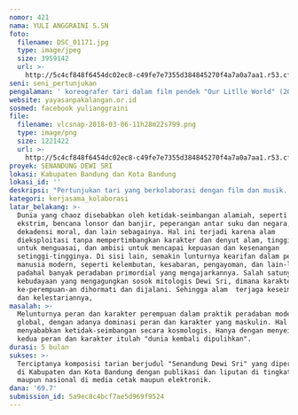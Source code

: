 ```yaml
---
nomor: 421
nama: YULI ANGGRAINI S.SN
foto:
  filename: DSC_01171.jpg
  type: image/jpeg
  size: 3959142
  url: >-
    http://5c4cf848f6454dc02ec8-c49fe7e7355d384845270f4a7a0a7aa1.r53.cf2.rackcdn.com/0add5475-2aa8-47bf-b095-b02ba9614d75/DSC_01171.jpg
seni: seni_pertunjukan
pengalaman: ' koreografer tari dalam film pendek "Our Litlle World" (2013),  tari "Kalangkang Gebyar" (2015),   tari Sabilulungan (2016), tari Sripohaci (2017)'
website: yayasanpakalangan.or.id
sosmed: facebook yulianggraini
file:
  filename: vlcsnap-2018-03-06-11h28m22s799.png
  type: image/png
  size: 1221422
  url: >-
    http://5c4cf848f6454dc02ec8-c49fe7e7355d384845270f4a7a0a7aa1.r53.cf2.rackcdn.com/2a716ff3-4649-4908-bce2-e3fd69ed4d31/vlcsnap-2018-03-06-11h28m22s799.png
proyek: SENANDUNG DEWI SRI
lokasi: Kabupaten Bandung dan Kota Bandung
lokasi_id: ''
deskripsi: "Pertunjukan tari yang berkolaborasi dengan film dan musik. Tarian ini terinspirasi dari legenda Dewi Sri, simbol kesuburan dan keutuhan alam. Masyarakat primordial Sunda percaya bahwa kehadiran Dewi Sri memberi kesuburan pada tanaman dan penghormatan terhadapnya akan mengembalikan dunia pada kesucian. Kearifan lokal ini memberi pesan yang mendalam bahwa dunia harus selalu dijaga dan ditata, yang mengajarkan bahwa kita hidup bersama alam. Alam bukan untuk dieksploitasi yang menyebabkan rusaknya kehidupan. \r\nMusik Tarawangsa dipakai sesuai keyakinan masyarakat Sunda sebagai musik yang disenangi oleh Nyi Sri (Dewi Sri) untuk memberi rasa syukur atas hasil tanaman. Setting panggung didominasi oleh tayangan film yang menggambarkan kehidupan pertanian primordial Sunda yang dipenuhi oleh doa-doa dan upaya memahami alam, serta pertanian modern yang mengeksploitasi alam guna mengejar jumlah produksi yang sebesar-besarnya. \r\nKoreografi tarian dan musik tarawangsa menggambarkan harmonisasi dalam segmen pertanian primordial dan disharmoni dengan musik modern dan karinding dalam segmen pertanian modern yang mengeksploitasi alam hingga chaos. Penonton digiring untuk sampai pada kesadaran bahwa alam denyut dan ritmenya sendiri yang harus dipahami oleh manusia. Hasrat untuk mengeksploitasi yang bersandar pada logika dan napsu yang membabi buta harus diredam oleh kesabaran dan kelembutan karakter Dewi Sri yang dimiliki oleh sosok perempuan, sehingga dunia memiliki keseimbangan. \r\n"
kategori: kerjasama_kolaborasi
latar_belakang: >-
  Dunia yang chaoz disebabkan oleh ketidak-seimbangan alamiah, seperti suhu yang
  ekstrim, bencana lonsor dan banjir, peperangan antar suku dan negara,
  dekadensi moral, dan lain sebagainya. Hal ini terjadi karena alam
  dieksploitasi tanpa mempertimbangkan karakter dan denyut alam, tingginya nafsu
  untuk menguasai, dan ambisi untuk mencapai kepuasan dan kesenangan
  setinggi-tingginya. Di sisi lain, semakin lunturnya kearifan dalam peradaban
  manusia modern, seperti kelembutan, kesabaran, pengayoman, dan lain-lain.
  padahal banyak peradaban primordial yang mengajarkannya. Salah satunya
  kebudayaan yang mengagungkan sosok mitologis Dewi Sri, dimana karakter
  ke-perempuan-an dihormati dan dijalani. Sehingga alam  terjaga keseimbangan
  dan kelestariannya, 
masalah: >-
  Melunturnya peran dan karakter perempuan dalam praktik peradaban modern secara
  global, dengan adanya dominasi peran dan karakter yang maskulin. Hal ini
  menyababkan ketidak-seimbangan secara kosmologis. Hanya dengan menyeimbangkan
  kedua peran dan karakter itulah "dunia kembali dipulihkan".
durasi: 5 bulan
sukses: >-
  Terciptanya komposisi tarian berjudul "Senandung Dewi Sri" yang dipertunjukan
  di Kabupaten dan Kota Bandung dengan publikasi dan liputan di tingkat lokal
  maupun nasional di media cetak maupun elektronik.
dana: '69.7'
submission_id: 5a9ec8c4bcf7ae5d969f9524
---
```


